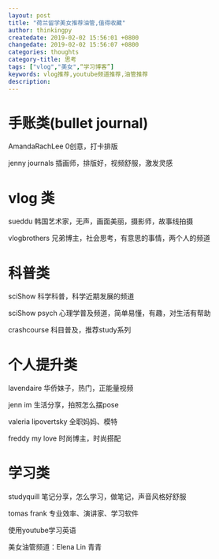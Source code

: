 ```yaml
---
layout: post
title: "荷兰留学美女推荐油管,值得收藏"
author: thinkingpy
createdate: 2019-02-02 15:56:01 +0800
changedate: 2019-02-02 15:56:07 +0800
categories: thoughts
category-title: 思考
tags: ["vlog","美女",“学习博客”]
keywords: vlog推荐,youtube频道推荐,油管推荐
description: 
---
```


# 手账类(bullet journal)

AmandaRachLee
0创意，打卡排版

jenny journals
插画师，排版好，视频舒服，激发灵感

# vlog 类
sueddu
韩国艺术家，无声，画面美丽，摄影师，故事线拍摄

vlogbrothers
兄弟博主，社会思考，有意思的事情，两个人的频道

# 科普类
sciShow
科学科普，科学近期发展的频道

sciShow psych
心理学普及频道，简单易懂，有趣，对生活有帮助

crashcourse
科目普及，推荐study系列

# 个人提升类
lavendaire
华侨妹子，热门，正能量视频

jenn im 
生活分享，拍照怎么摆pose

valeria lipovertsky
全职妈妈、模特

freddy my love
时尚博主，时尚搭配

# 学习类
studyquill
笔记分享，怎么学习，做笔记，声音风格好舒服

tomas frank 
专业效率、演讲家、学习软件

使用youtube学习英语


美女油管频道：Elena Lin 青青